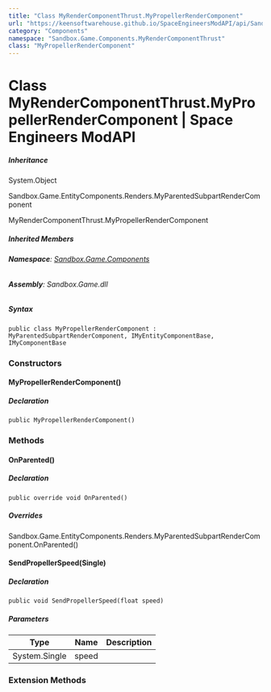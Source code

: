 ```yaml
---
title: "Class MyRenderComponentThrust.MyPropellerRenderComponent"
url: "https://keensoftwarehouse.github.io/SpaceEngineersModAPI/api/Sandbox.Game.Components.MyRenderComponentThrust.MyPropellerRenderComponent.html"
category: "Components"
namespace: "Sandbox.Game.Components.MyRenderComponentThrust"
class: "MyPropellerRenderComponent"
---
```


# Class MyRenderComponentThrust.MyPropellerRenderComponent | Space Engineers ModAPI

##### Inheritance

System.Object

Sandbox.Game.EntityComponents.Renders.MyParentedSubpartRenderComponent

MyRenderComponentThrust.MyPropellerRenderComponent

##### Inherited Members

###### **Namespace**: [Sandbox.Game.Components](https://keensoftwarehouse.github.io/SpaceEngineersModAPI/api/Sandbox.Game.Components.html)

###### **Assembly**: Sandbox.Game.dll

##### Syntax

```
public class MyPropellerRenderComponent : MyParentedSubpartRenderComponent, IMyEntityComponentBase, IMyComponentBase
```

### Constructors

#### MyPropellerRenderComponent()

##### Declaration

```
public MyPropellerRenderComponent()
```

### Methods

#### OnParented()

##### Declaration

```
public override void OnParented()
```

##### Overrides

Sandbox.Game.EntityComponents.Renders.MyParentedSubpartRenderComponent.OnParented()

#### SendPropellerSpeed(Single)

##### Declaration

```
public void SendPropellerSpeed(float speed)
```

##### Parameters

| Type | Name | Description |
| --- | --- | --- |
| System.Single | speed |     |

### Extension Methods